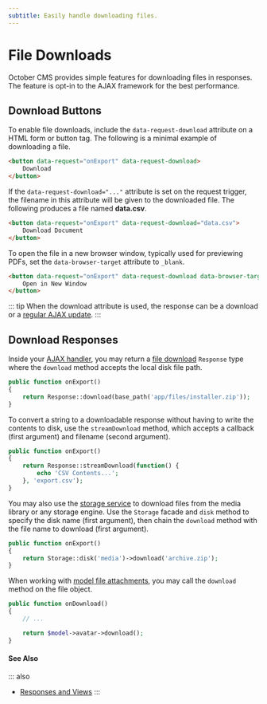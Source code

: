 ```yaml
---
subtitle: Easily handle downloading files.
---
```

# File Downloads

October CMS provides simple features for downloading files in responses. The feature is opt-in to the AJAX framework for the best performance.

## Download Buttons

To enable file downloads, include the `data-request-download` attribute on a HTML form or button tag. The following is a minimal example of downloading a file.

```html
<button data-request="onExport" data-request-download>
    Download
</button>
```

If the `data-request-download="..."` attribute is set on the request trigger, the filename in this attribute will be given to the downloaded file. The following produces a file named **data.csv**.

```html
<button data-request="onExport" data-request-download="data.csv">
    Download Document
</button>
```

To open the file in a new browser window, typically used for previewing PDFs, set the `data-browser-target` attribute to `_blank`.

```html
<button data-request="onExport" data-request-download data-browser-target="_blank">
    Open in New Window
</button>
```

::: tip
When the download attribute is used, the response can be a download or a [regular AJAX update](../ajax/update-partials.md).
:::

## Download Responses

Inside your [AJAX handler](../ajax/handlers.md), you may return a [file download](../../extend/services/response-view.md) `Response` type where the `download` method accepts the local disk file path.

```php
public function onExport()
{
    return Response::download(base_path('app/files/installer.zip'));
}
```

To convert a string to a downloadable response without having to write the contents to disk, use the `streamDownload` method, which accepts a callback (first argument) and filename (second argument).

```php
public function onExport()
{
    return Response::streamDownload(function() {
        echo 'CSV Contents...';
    }, 'export.csv');
}
```

You may also use the [storage service](../../extend/services/storage.md) to download files from the media library or any storage engine. Use the `Storage` facade and `disk` method to specify the disk name (first argument), then chain the `download` method with the file name to download (first argument).

```php
public function onExport()
{
    return Storage::disk('media')->download('archive.zip');
}
```

When working with [model file attachments](../../extend/database/attachments.md), you may call the `download` method on the file object.

```php
public function onDownload()
{
    // ...

    return $model->avatar->download();
}
```

#### See Also

::: also
* [Responses and Views](../../extend/services/response-view.md)
:::
